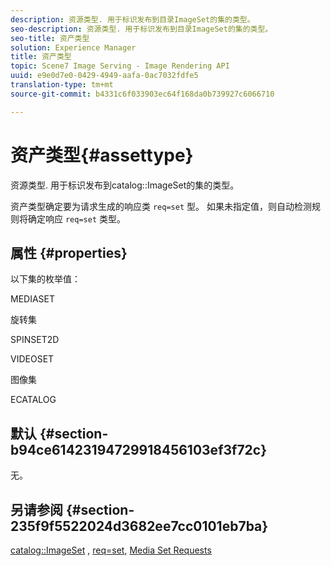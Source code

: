 ```yaml
---
description: 资源类型. 用于标识发布到目录ImageSet的集的类型。
seo-description: 资源类型. 用于标识发布到目录ImageSet的集的类型。
seo-title: 资产类型
solution: Experience Manager
title: 资产类型
topic: Scene7 Image Serving - Image Rendering API
uuid: e9e0d7e0-0429-4949-aafa-0ac7032fdfe5
translation-type: tm+mt
source-git-commit: b4331c6f033903ec64f168da0b739927c6066710

---
```



# 资产类型{#assettype}

资源类型. 用于标识发布到catalog::ImageSet的集的类型。

资产类型确定要为请求生成的响应类 `req=set` 型。 如果未指定值，则自动检测规则将确定响应 `req=set` 类型。

## 属性 {#properties}

以下集的枚举值：

MEDIASET

旋转集

SPINSET2D

VIDEOSET

图像集

ECATALOG

## 默认 {#section-b94ce61423194729918456103ef3f72c}

无。

## 另请参阅 {#section-235f9f5522024d3682ee7cc0101eb7ba}

[catalog::ImageSet](../../../../../../is-api/image-catalog/image-serving-api-ref/c-image-catalog-reference/c-image-svg-data-reference/c-image-data-reference/r-imageset-cat.md#reference-4764d347afd64afdaede9a74c7565256) , [req=set](/help/aem-is-ir-api/is-api/http-ref/image-serving-api-ref/c-http-protocol-reference/c-command-reference/r-req/r-req.md), [Media Set Requests](/help/aem-is-ir-api/is-api/http-ref/image-serving-api-ref/c-http-protocol-reference/c-syntax-and-features/r-media-set-requests.md)
